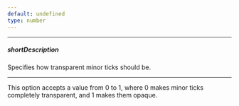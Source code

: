 ```yaml
---
default: undefined
type: number
---
```

---
##### shortDescription
Specifies how transparent minor ticks should be.

---
This option accepts a value from 0 to 1, where 0 makes minor ticks completely transparent, and 1 makes them opaque.